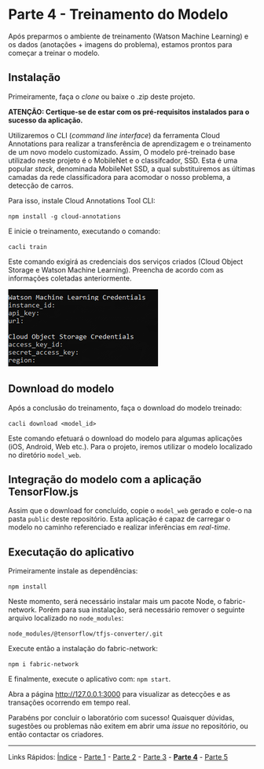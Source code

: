 # Parte 4 - Treinamento do Modelo

Após preparmos o ambiente de treinamento (Watson Machine Learning) e os dados (anotações + imagens do problema), estamos prontos para começar a treinar o modelo.

## Instalação

Primeiramente, faça o *clone* ou baixe o .zip deste projeto.

**ATENÇÃO: Certique-se de estar com os pré-requisitos instalados para o sucesso da aplicação.**

Utilizaremos o CLI (*command line interface*) da ferramenta Cloud Annotations para realizar a transferência de aprendizagem e o treinamento de um novo modelo customizado. Assim,  O modelo pré-treinado base utilizado neste projeto é o MobileNet e o classifcador, SSD. Esta é uma popular *stack*, denominada MobileNet SSD, a qual substituiremos as últimas camadas da rede classificadora para acomodar o nosso problema, a detecção de carros.

Para isso, instale Cloud Annotations Tool CLI:

` npm install -g cloud-annotations `

E inicie o treinamento, executando o comando:

`cacli train`

Este comando exigirá as credenciais dos serviços criados (Cloud Object Storage e Watson Machine Learning). Preencha de acordo com as informações coletadas anteriormente. 

![credenciais-cli](/content/images/treinamento-1.png)

## Download do modelo

Após a conclusão do treinamento, faça o download do modelo treinado:

`cacli download <model_id>`

Este comando efetuará o download do modelo para algumas aplicações (iOS, Android, Web etc.). Para o projeto, iremos utilizar o modelo localizado no diretório `model_web`.

## Integração do modelo com a aplicação TensorFlow.js

Assim que o download for concluído, copie o `model_web` gerado e cole-o na pasta `public` deste repositório. Esta aplicação é capaz de carregar o modelo no caminho referenciado e realizar inferências em *real-time*.

## Executação do aplicativo

Primeiramente instale as dependências:

`npm install`

Neste momento, será necessário instalar mais um pacote Node, o fabric-network. Porém para sua instalação, será necessário remover o seguinte arquivo localizado no `node_modules`:

`node_modules/@tensorflow/tfjs-converter/.git`

Execute então a instalação do fabric-network:

`npm i fabric-network`

E finalmente, execute o aplicativo com: `npm start`.

Abra a página http://127.0.0.1:3000 para visualizar as detecções e as transações ocorrendo em tempo real.

Parabéns por concluir o laboratório com sucesso! Quaisquer dúvidas, sugestões ou problemas não exitem em abrir uma *issue* no repositório, ou então contactar os criadores.

***
Links Rápidos:
[Índice](https://github.com/plcpinho/talknlabs/) - [Parte 1](/content/md/intro.md) - [Parte 2](/content/md/cloudannotations.md) - [Parte 3](/content/md/instancias.md) - **[Parte 4](/content/md/treinamento.md)** - [Parte 5](/content/md/rede-ibp.md)
